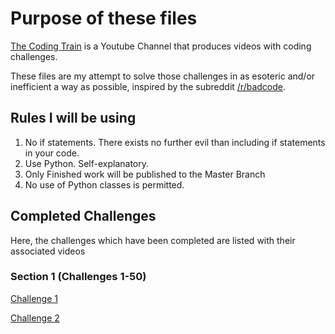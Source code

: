 # Purpose of these files

[The Coding Train](https://www.youtube.com/channel/UCvjgXvBlbQiydffZU7m1_aw) is a Youtube Channel that produces videos with coding challenges.

These files are my attempt to solve those challenges in as esoteric and/or inefficient a way as possible, inspired by the subreddit [/r/badcode](https://reddit.com/r/badcode).

## Rules I will be using

1. No if statements. There exists no further evil than including if statements in your code.
2. Use Python. Self-explanatory.
3. Only Finished work will be published to the Master Branch
4. No use of Python classes is permitted.

## Completed Challenges

Here, the challenges which have been completed are listed with their associated videos

### Section 1 (Challenges 1-50)
[Challenge 1](https://youtu.be/17WoOqgXsRM)

[Challenge 2](https://www.youtube.com/watch?v=LG8ZK-rRkXo)
